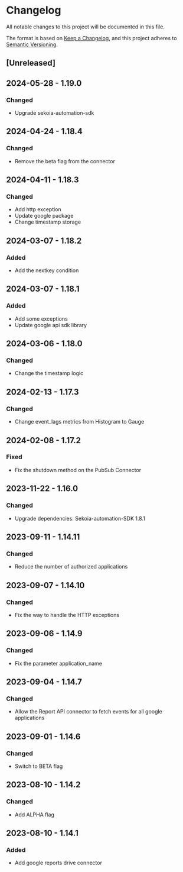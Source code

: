 # Changelog

All notable changes to this project will be documented in this file.

The format is based on [Keep a Changelog](https://keepachangelog.com/en/1.0.0/),
and this project adheres to [Semantic Versioning](https://semver.org/spec/v2.0.0.html).

## [Unreleased]

## 2024-05-28 - 1.19.0

### Changed

- Upgrade sekoia-automation-sdk

## 2024-04-24 - 1.18.4

### Changed

- Remove the beta flag from the connector

## 2024-04-11 - 1.18.3

### Changed

- Add http exception
- Update google package
- Change timestamp storage 

## 2024-03-07 - 1.18.2

### Added

- Add the nextkey condition

## 2024-03-07 - 1.18.1

### Added

- Add some exceptions
- Update google api sdk library

## 2024-03-06 - 1.18.0

### Changed

- Change the timestamp logic

## 2024-02-13 - 1.17.3

### Changed

- Change event_lags metrics from Histogram to Gauge

## 2024-02-08 - 1.17.2

### Fixed

- Fix the shutdown method on the PubSub Connector

## 2023-11-22 - 1.16.0

### Changed

- Upgrade dependencies: Sekoia-automation-SDK 1.8.1

## 2023-09-11 - 1.14.11

### Changed

- Reduce the number of authorized applications

## 2023-09-07 - 1.14.10

### Changed

- Fix the way to handle the HTTP exceptions

## 2023-09-06 - 1.14.9

### Changed

- Fix the parameter application_name

## 2023-09-04 - 1.14.7

### Changed

- Allow the Report API connector to fetch events for all google applications

## 2023-09-01 - 1.14.6

### Changed

- Switch to BETA flag

## 2023-08-10 - 1.14.2

### Changed

- Add ALPHA flag

## 2023-08-10 - 1.14.1

### Added

- Add google reports drive connector
